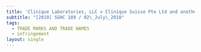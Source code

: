 ```yaml
---
title: 'Clinique Laboratories, LLC v Clinique Suisse Pte Ltd and another'
subtitle: "[2010] SGHC 189 / 02\_July\_2010"
tags:
  - TRADE MARKS AND TRADE NAMES
  - infringement
layout: single
---
```


